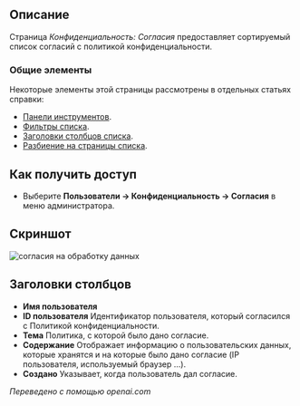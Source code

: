 <!-- Filename: Help4.x:Privacy:_Consents / Display title: Конфиденциальность: Согласия  -->

## Описание

Страница *Конфиденциальность: Согласия* предоставляет сортируемый список согласий с политикой конфиденциальности.

### Общие элементы

Некоторые элементы этой страницы рассмотрены в отдельных статьях справки:

* [Панели инструментов](jdocmanual?article=help/common-elements/toolbars).
* [Фильтры списка](jdocmanual?article=help/common-elements/list-filters).
* [Заголовки столбцов списка](jdocmanual?article=help/common-elements/list-column-headers).
* [Разбиение на страницы списка](jdocmanual?article=help/common-elements/list-pagination).

## Как получить доступ

- Выберите **Пользователи → Конфиденциальность → Согласия** в меню администратора.

## Скриншот

![согласия на обработку данных](../../../ru/images/privacy/privacy-consents.png)

## Заголовки столбцов

*  **Имя пользователя**
*  **ID пользователя** Идентификатор пользователя, который согласился с Политикой конфиденциальности.
*  **Тема** Политика, с которой было дано согласие.
*  **Содержание** Отображает информацию о пользовательских данных, которые хранятся и на которые было дано согласие (IP пользователя, используемый браузер ...).
*  **Создано** Указывает, когда пользователь дал согласие.

*Переведено с помощью openai.com*


